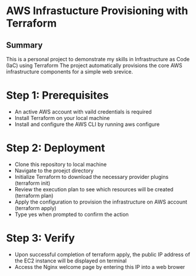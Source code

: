 # AWS Infrastucture Provisioning with Terraform

## Summary
This is a personal project to demonstrate my skills in Infrastructure as Code (IaC) using Terraform
The project automatically provisions the core AWS infrastructure components for a simple web srevice.

# Step 1: Prerequisites
 - An active AWS account with vaild credentials is required
 - Install Terraform on your local machine
 - Install and configure the AWS CLI by running aws configure

# Step 2: Deployment
 - Clone this repository to local machine
 - Navigate to the proejct directory
 - Initialize Terraform to download the necessary provider plugins (terraform init)
 - Review the execution plan to see which resources will be created (terraform plan)
 - Apply the configuration to provision the infrastructure on AWS account (terraform apply)
 - Type yes when prompted to confirm the action

# Step 3: Verify
 - Upon successful completion of terraform apply, the public IP address of the EC2 instance will be displayed on terminal
 - Access the Nginx welcome page by entering this IP into a web brower
